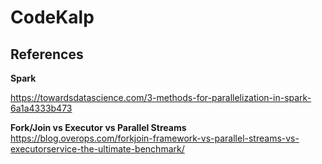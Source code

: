 # CodeKalp

## References

**Spark**

https://towardsdatascience.com/3-methods-for-parallelization-in-spark-6a1a4333b473

**Fork/Join vs Executor vs Parallel Streams**
https://blog.overops.com/forkjoin-framework-vs-parallel-streams-vs-executorservice-the-ultimate-benchmark/